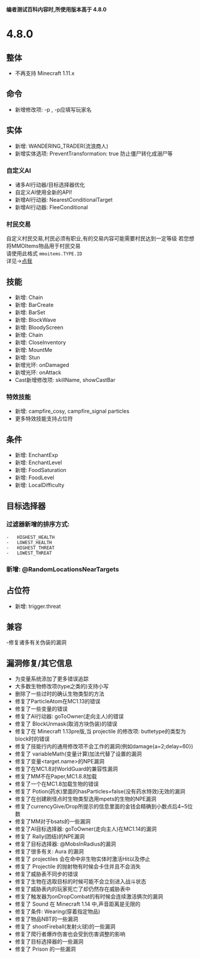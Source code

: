 
**编者测试百科内容时,所使用版本高于 4.8.0**

4.8.0
=====

整体
-----------
- 不再支持 Minecraft 1.11.x

命令
--------

- 新增修改项: -p , -p应填写玩家名

实体
-----------

- 新增: WANDERING_TRADER(流浪商人)
- 新增实体选项: PreventTransformation: true 防止僵尸转化成溺尸等

### 自定义AI

- 诸多AI行动器/目标选择器优化
- 自定义AI使用全新的API!
- 新增AI行动器: NearestConditionalTarget
- 新增AI行动器:  FleeConditional

### 村民交易

自定义村民交易,村民必须有职业,有的交易内容可能需要村民达到一定等级 若您想将MMOItems物品用于村民交易  
请使用此格式 `mmoitems.TYPE.ID`  
详见->[点我](实体/概览)

技能
-----------

- 新增: Chain
- 新增: BarCreate
- 新增: BarSet
- 新增: BlockWave
- 新增: BloodyScreen
- 新增: Chain
- 新增:  CloseInventory
- 新增: MountMe
- 新增: Stun
- 新增光环: onDamaged
- 新增光环: onAttack
- Cast新增修改项: skillName, showCastBar

### 特效技能
- 新增: campfire_cosy, campfire_signal particles
- 更多特效技能支持占位符

条件
----------
- 新增: EnchantExp
- 新增:  EnchantLevel
- 新增: FoodSaturation
- 新增: FoodLevel
- 新增: LocalDifficulty

目标选择器
---------

### 过滤器新增的排序方式:
    -   HIGHEST_HEALTH 
    -   LOWEST_HEALTH 
    -   HIGHEST_THREAT 
    -   LOWEST_THREAT

### 新增: @RandomLocationsNearTargets

占位符
------------

- 新增: trigger.threat

兼容
-------------
-修复诸多有关伪装的漏洞

漏洞修复/其它信息
-----------------
- 为变量系统添加了更多错误追踪
- 大多数生物修改项(type之类的)支持小写
- 删除了一些过时的确认生物类型的方法
- 修复了ParticleAtom在MC1.13的错误
- 修复了一些变量的错误
- 修复了AI行动器: goToOwner(走向主人)的错误
- 修复了 BlockUnmask(取消方块伪装)的错误
- 修复了在 Minecraft 1.13pre版,当 projectile 的修改项: buttetype的类型为block时的错误
- 修复了技能行内的通用修改项不会工作的漏洞(例如damage{a=2;delay=60})
- 修复了 variableMath(变量计算)加法代替了设置的漏洞
- 修复了变量<target.name>的NPE漏洞
- 修复了在MC1.8对WorldGuard的兼容性漏洞
- 修复了MM不在Paper,MC1.8.8加载
- 修复了一个在MC1.8加载生物的错误
- 修复了 Potion(药水)里面的hasParticles=false(没有药水特效)无效的漏洞
- 修复了在创建刷怪点时生物类型选用mpets的生物的NPE漏洞
- 修复了currencyGive/Drop所提示的信息里面的金钱会精确到小数点后4~5位数
- 修复了MM对于bsats的一些漏洞
- 修复了AI目标选择器: goToOwner(走向主人)在MC1.14的漏洞
- 修复了 Rally(团结)的NPE漏洞
- 修复了目标选择器: @MobsInRadius的漏洞
- 修复了很多有关: Aura 的漏洞
- 修复了 projectiles 会在命中非生物实体时激活Hit以及停止
- 修复了 Projectile 的抛射物有时候会卡住并且不会消失
- 修复了威胁表不同步的错误
- 修复了生物在选取目标的时候可能不会立刻进入战斗状态
- 修复了威胁表内的玩家死亡了却仍然存在威胁表中
- 修复了触发器为onDropCombat的有时候会连续激活俩次的漏洞
- 修复了 Sound 在 Minecraft 1.14 中,声音距离是无限的
- 修复了条件: Wearing(穿着指定物品)
- 修复了物品NBT的一些漏洞
- 修复了 shootFireball(发射火球)的一些漏洞
- 修复了爬行者爆炸伤害也会受到伤害调整的影响
- 修复了目标选择器的一些漏洞
- 修复了 Prison 的一些漏洞
